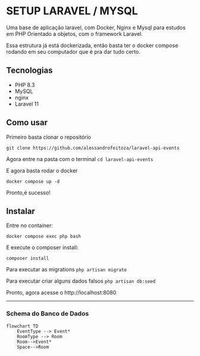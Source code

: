 # SETUP LARAVEL / MYSQL

Uma base de aplicação laravel, com Docker, Nginx e Mysql para estudos em PHP Orientado a objetos, com o framework Laravel.

Essa estrutura já está dockerizada, então basta ter o docker compose rodando em seu computador que é pra dar tudo certo.

## Tecnologias

- PHP 8.3
- MySQL
- nginx
- Laravel 11

## Como usar

Primeiro basta clonar o repositório

`git clone https://github.com/alessandrofeitoza/laravel-api-events`

Agora entre na pasta com o terminal 
`cd laravel-api-events`

E agora basta rodar o docker

`docker compose up -d`

Pronto,é sucesso!

## Instalar

Entre no container:

`docker compose exec php bash`

E execute o composer install:

`composer install`

Para executar as migrations
`php artisan migrate`

Para executar criar alguns dados falsos
`php artisan db:seed`



Pronto, agora acesse o http://localhost:8080

---

### Schema do Banco de Dados

```mermaid
flowchart TD
    EventType --> Event*
    RoomType --> Room
    Room-->Event*
    Space-->Room
```
